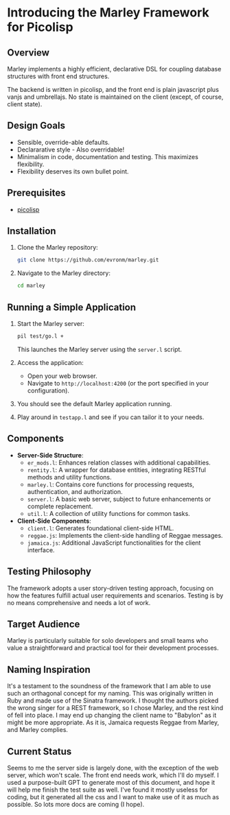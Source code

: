 
# Introducing the Marley Framework for Picolisp

## Overview
Marley implements a highly efficient, declarative DSL for coupling database structures with front end structures.

The backend is written in picolisp, and the front end is plain javascript plus vanjs and umbrellajs.  No state is maintained on the client (except, of course, client state).

## Design Goals
- Sensible, override-able defaults.  
- Declararative style - Also overridable!
- Minimalism in code, documentation and testing.  This maximizes flexibility.
- Flexibility deserves its own bullet point.

## Prerequisites

- [picolisp](http://picolisp.com)

## Installation

1. Clone the Marley repository:
   ```bash
   git clone https://github.com/evronm/marley.git
   ```

2. Navigate to the Marley directory:
   ```bash
   cd marley
   ```

## Running a Simple Application

1. Start the Marley server:
   ```bash
   pil test/go.l +
   ```

   This launches the Marley server using the `server.l` script.

2. Access the application:
   - Open your web browser.
   - Navigate to `http://localhost:4200` (or the port specified in your configuration).

3. You should see the default Marley application running.

4. Play around in `testapp.l` and see if you can tailor it to your needs.

## Components
- **Server-Side Structure**:
  - `er_mods.l`: Enhances relation classes with additional capabilities.
  - `rentity.l`: A wrapper for database entities, integrating RESTful methods and utility functions.
  - `marley.l`: Contains core functions for processing requests, authentication, and authorization.
  - `server.l`: A basic web server, subject to future enhancements or complete replacement.
  - `util.l`: A collection of utility functions for common tasks.
- **Client-Side Components**:
  - `client.l`: Generates foundational client-side HTML.
  - `reggae.js`: Implements the client-side handling of Reggae messages.
  - `jamaica.js`: Additional JavaScript functionalities for the client interface.

## Testing Philosophy
The framework adopts a user story-driven testing approach, focusing on how the features fulfill actual user requirements and scenarios.  Testing is by no means comprehensive and needs a lot of work.

## Target Audience
Marley is particularly suitable for solo developers and small teams who value a straightforward and practical tool for their development processes.

## Naming Inspiration
It's a testament to the soundness of the framework that I am able to use such an orthagonal concept for my naming.  This was originally written in Ruby and made use of the Sinatra framework.  I thought the authors picked the wrong singer for a REST framework, so I chose Marley, and the rest kind of fell into place.  I may end up changing the client name to "Babylon" as it might be more appropriate.  As it is, Jamaica requests Reggae from Marley, and Marley complies.

## Current Status
Seems to me the server side is largely done, with the exception of the web server, which won't scale.  The front end needs work, which I'll do myself.  I used a purpose-built GPT to generate most of this document, and hope it will help me finish the test suite as well.  I've found it mostly useless for coding, but it generated all the css and I want to make use of it as much as possible.  So lots more docs are coming (I hope).
